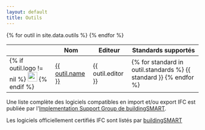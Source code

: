 ```yaml
---
layout: default
title: Outils
---
```


<div class="table-responsive">
  <table class="table table-sm table-hover">
    <thead>
      <tr>
        <th></th>
        <th>Nom</th>
        <th>Editeur</th>
        <th>Standards supportés</th>
      </tr>
    </thead>
    <tbody>
      {% for outil in site.data.outils %}
      <tr>
        <td>
          {% if outil.logo != nil %}
          <img src="assets/img/outils/{{ outil.logo }}" class="img-responsive" style="height:25px;">
          {% endif %}
        </td>
        <td><a href="{{ outil.url }}" target="_blank">{{ outil.name }}</a></td>
        <td>{{ outil.editor }}</td>
        <td>
          {% for standard in outil.standards %}
          <span class="label label-default">{{ standard }}</span>
          {% endfor %}
        </td>
      </tr>
      {% endfor %}
    </tbody>
  </table>
</div>

Une liste complète des logiciels compatibles en import et/ou export IFC est publiée par l'[Implementation Support Group de buildingSMART](http://www.buildingsmart-tech.org/implementation/implementations/allplominoform.application).

Les logiciels officiellement certifiés IFC sont listés par [buildingSMART](http://www.buildingsmart.org/compliance/certified-software/)